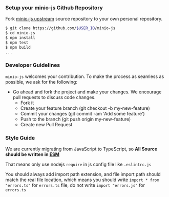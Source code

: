 ### Setup your minio-js Github Repository
Fork [minio-js upstream](https://github.com/minio/minio-js/fork) source repository to your own personal repository.

```bash
$ git clone https://github.com/$USER_ID/minio-js
$ cd minio-js
$ npm install
$ npm test
$ npm build
...
```

###  Developer Guidelines

``minio-js`` welcomes your contribution. To make the process as seamless as possible, we ask for the following:

* Go ahead and fork the project and make your changes. We encourage pull requests to discuss code changes.
    - Fork it
    - Create your feature branch (git checkout -b my-new-feature)
    - Commit your changes (git commit -am 'Add some feature')
    - Push to the branch (git push origin my-new-feature)
    - Create new Pull Request

### Style Guide

We are currently migrating from JavaScript to TypeScript, so **All Source should be written in [ESM](https://developer.mozilla.org/en-US/docs/Web/JavaScript/Guide/Modules)**

That means only use nodejs `require` in js config file like `.eslintrc.js`

You should always add import path extension, and file import path should match the real file location,
which means you should write `import * from "errors.ts"` for `errors.ts` file, do not write `import "errors.js"` for `errors.ts`
